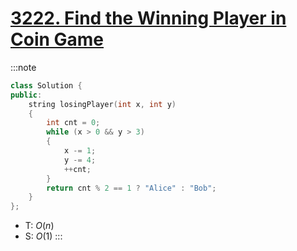 # [3222\. Find the Winning Player in Coin Game](https://leetcode.com/problems/find-the-winning-player-in-coin-game/)

:::note
```cpp
class Solution {
public:
    string losingPlayer(int x, int y)
    {
        int cnt = 0;
        while (x > 0 && y > 3)
        {
            x -= 1;
            y -= 4;
            ++cnt;
        }
        return cnt % 2 == 1 ? "Alice" : "Bob";
    }
};
```
- T: $O(n)$
- S: $O(1)$
:::
